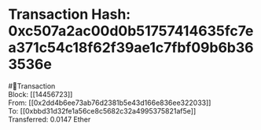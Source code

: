 
Transaction Hash: 0xc507a2ac00d0b51757414635fc7ea371c54c18f62f39ae1c7fbf09b6b363536e
====================================================================================
  
#💸Transaction  
Block: [[14456723]]  
From: [[0x2dd4b6ee73ab76d2381b5e43d166e836ee322033]]  
To: [[0xbbd31d32fe1a56ce8c5682c32a4995375821af5e]]  
Transferred: 0.0147 Ether